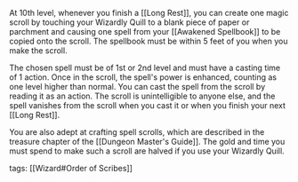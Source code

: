 At 10th level, whenever you finish a [[Long Rest]], you can create one magic scroll by touching your Wizardly Quill to a blank piece of paper or parchment and causing one spell from your [[Awakened Spellbook]] to be copied onto the scroll. The spellbook must be within 5 feet of you when you make the scroll.

The chosen spell must be of 1st or 2nd level and must have a casting time of 1 action. Once in the scroll, the spell's power is enhanced, counting as one level higher than normal. You can cast the spell from the scroll by reading it as an action. The scroll is unintelligible to anyone else, and the spell vanishes from the scroll when you cast it or when you finish your next [[Long Rest]].

You are also adept at crafting spell scrolls, which are described in the treasure chapter of the [[Dungeon Master's Guide]]. The gold and time you must spend to make such a scroll are halved if you use your Wizardly Quill.

tags: [[Wizard#Order of Scribes]]